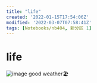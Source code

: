 ```yaml
---
title: "life"
created: '2022-01-15T17:54:06Z'
modified: '2022-03-07T07:58:41Z'
tags: [Notebooks/nb404, 新分区 1]
---
```


# life
![image](https://user-images.githubusercontent.com/26183306/156995429-f255e473-9ee4-41ea-a084-51ce68f00c8d.png)
good weather🏖️

 
